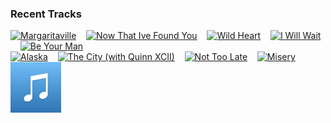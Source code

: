 ### Recent Tracks
[<img src='https://lastfm.freetls.fastly.net/i/u/300x300/ecf63b9458c1460aab5ec87b02924309.png' width='16%' height='16%' alt='Margaritaville'>](https://www.last.fm/music/jimmy%2bbuffett/_/margaritaville)&nbsp;&nbsp;&nbsp;&nbsp;[<img src='https://lastfm.freetls.fastly.net/i/u/300x300/2a52f75737458b303498f30888fc2607.png' width='16%' height='16%' alt='Now That Ive Found You'>](https://www.last.fm/music/liam%2bgallagher/_/now%2bthat%2bi%2527ve%2bfound%2byou)&nbsp;&nbsp;&nbsp;&nbsp;[<img src='https://lastfm.freetls.fastly.net/i/u/300x300/54ce2e0794b643dac37b6ad8aa45ab40.png' width='16%' height='16%' alt='Wild Heart'>](https://www.last.fm/music/the%2bvamps/_/wild%2bheart)&nbsp;&nbsp;&nbsp;&nbsp;[<img src='https://lastfm.freetls.fastly.net/i/u/300x300/d08ead1880d14e7b9437fdfe4e541f66.png' width='16%' height='16%' alt='I Will Wait'>](https://www.last.fm/music/mumford%2b%2526%2bsons/_/i%2bwill%2bwait)&nbsp;&nbsp;&nbsp;&nbsp;[<img src='https://lastfm.freetls.fastly.net/i/u/300x300/1912b6cae2e96971d0356a08197e9847.png' width='16%' height='16%' alt='Be Your Man'>](https://www.last.fm/music/rhys%2blewis/_/be%2byour%2bman)&nbsp;&nbsp;&nbsp;&nbsp;<br>[<img src='https://lastfm.freetls.fastly.net/i/u/300x300/91f2f6e769f44e44bc2092a93764300a.png' width='16%' height='16%' alt='Alaska'>](https://www.last.fm/music/maggie%2brogers/_/alaska)&nbsp;&nbsp;&nbsp;&nbsp;[<img src='https://lastfm.freetls.fastly.net/i/u/300x300/2c89e43e8353d180bbdf282618ebc202.png' width='16%' height='16%' alt='The City (with Quinn XCII)'>](https://www.last.fm/music/louis%2bthe%2bchild/_/the%2bcity%2b%2528with%2bquinn%2bxcii%2529)&nbsp;&nbsp;&nbsp;&nbsp;[<img src='https://lastfm.freetls.fastly.net/i/u/300x300/87a30eb6807814daad56c5f56c2971cd.png' width='16%' height='16%' alt='Not Too Late'>](https://www.last.fm/music/moon%2btaxi/_/not%2btoo%2blate)&nbsp;&nbsp;&nbsp;&nbsp;[<img src='https://lastfm.freetls.fastly.net/i/u/300x300/cd5c0d7136f3624647f5281eacbddb58.png' width='16%' height='16%' alt='Misery'>](https://www.last.fm/music/michigander/_/misery)&nbsp;&nbsp;&nbsp;&nbsp;[<img src='https://github.com/atfinke/atfinke/blob/master/placeholder.jpeg?raw=true' width='16%' height='16%' alt='Thunderclouds (feat. Sia, Diplo, and Labrinth)'>](https://www.last.fm/music/sia/_/thunderclouds%2b%2528feat.%2bsia%252c%2bdiplo%252c%2band%2blabrinth%2529)&nbsp;&nbsp;&nbsp;&nbsp;<br>